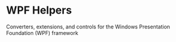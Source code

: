 # WPF Helpers
Converters, extensions, and controls for the Windows Presentation Foundation (WPF) framework
